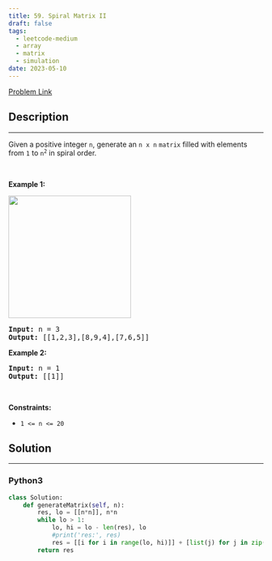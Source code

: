 ```yaml
---
title: 59. Spiral Matrix II
draft: false
tags: 
  - leetcode-medium
  - array
  - matrix
  - simulation
date: 2023-05-10
---
```


[Problem Link](https://leetcode.com/problems/spiral-matrix-ii/)

## Description

---
<p>Given a positive integer <code>n</code>, generate an <code>n x n</code> <code>matrix</code> filled with elements from <code>1</code> to <code>n<sup>2</sup></code> in spiral order.</p>

<p>&nbsp;</p>
<p><strong class="example">Example 1:</strong></p>
<img alt="" src="https://assets.leetcode.com/uploads/2020/11/13/spiraln.jpg" style="width: 242px; height: 242px;" />
<pre>
<strong>Input:</strong> n = 3
<strong>Output:</strong> [[1,2,3],[8,9,4],[7,6,5]]
</pre>

<p><strong class="example">Example 2:</strong></p>

<pre>
<strong>Input:</strong> n = 1
<strong>Output:</strong> [[1]]
</pre>

<p>&nbsp;</p>
<p><strong>Constraints:</strong></p>

<ul>
	<li><code>1 &lt;= n &lt;= 20</code></li>
</ul>


## Solution

---
### Python3
``` py title='spiral-matrix-ii'
class Solution:
    def generateMatrix(self, n):
        res, lo = [[n*n]], n*n 
        while lo > 1:
            lo, hi = lo - len(res), lo
            #print('res:', res)
            res = [[i for i in range(lo, hi)]] + [list(j) for j in zip(*res[::-1])]
        return res
```

